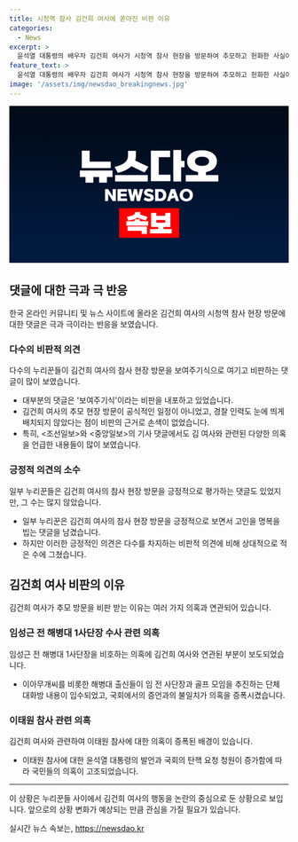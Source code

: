 ```yaml
---
title: 시청역 참사 김건희 여사에 쏟아진 비판 이유
categories:
  - News
excerpt: >
  윤석열 대통령의 배우자 김건희 여사가 시청역 참사 현장을 방문하여 추모하고 헌화한 사실이 논란이 되고 있습니다. 이는 김 여사의 공식적인 일정이 아니라는 점에서 더욱 화제가 되고 있으며, 언론과 누리꾼들 간에 여사에 대한 비판과 반응이 엇갈리고 있습니다. 김 여사에 대한 비판은 채 상병 사건, 이태원참사 관련 의혹 작용 등을 고려할 때, 대통령과 영부인의 의혹에 대한 불신이 반영된 것으로 보입니다.
feature_text: >
  윤석열 대통령의 배우자 김건희 여사가 시청역 참사 현장을 방문하여 추모하고 헌화한 사실이 논란이 되고 있습니다. 이는 김 여사의 공식적인 일정이 아니라는 점에서 더욱 화제가 되고 있으며, 언론과 누리꾼들 간에 여사에 대한 비판과 반응이 엇갈리고 있습니다. 김 여사에 대한 비판은 채 상병 사건, 이태원참사 관련 의혹 작용 등을 고려할 때, 대통령과 영부인의 의혹에 대한 불신이 반영된 것으로 보입니다.
image: '/assets/img/newsdao_breakingnews.jpg'
---
```


<p><img src="/assets/img/newsdao_breakingnews.jpg" alt="firstkoreanews 속보" /></p>

<h2 data-ke-size="size26">댓글에 대한 극과 극 반응</h2>

<p data-ke-size="size16">한국 온라인 커뮤니티 및 뉴스 사이트에 올라온 김건희 여사의 시청역 참사 현장 방문에 대한 댓글은 극과 극이라는 반응을 보였습니다.</p>

<h3>다수의 비판적 의견</h3>

<p data-ke-size="size16">다수의 누리꾼들이 김건희 여사의 참사 현장 방문을 보여주기식으로 여기고 비판하는 댓글이 많이 보였습니다.</p>

<ul>
    <li>대부분의 댓글은 '보여주기식'이라는 비판을 내포하고 있었습니다.</li>
    <li>김건희 여사의 추모 현장 방문이 공식적인 일정이 아니었고, 경찰 인력도 눈에 띄게 배치되지 않았다는 점이 비판의 근거로 손색이 없었습니다.</li>
    <li>특히, <조선일보>와 <중앙일보>의 기사 댓글에서도 김 여사와 관련된 다양한 의혹을 언급한 내용들이 많이 보였습니다.</li>
</ul>

<h3>긍정적 의견의 소수</h3>

<p data-ke-size="size16">일부 누리꾼들은 김건희 여사의 참사 현장 방문을 긍정적으로 평가하는 댓글도 있었지만, 그 수는 많지 않았습니다.</p>

<ul>
    <li>일부 누리꾼은 김건희 여사의 참사 현장 방문을 긍정적으로 보면서 고인을 명복을 빕는 댓글을 남겼습니다.</li>
    <li>하지만 이러한 긍정적인 의견은 다수를 차지하는 비판적 의견에 비해 상대적으로 적은 수에 그쳤습니다.</li>
</ul>

<h2 data-ke-size="size26">김건희 여사 비판의 이유</h2>

<p data-ke-size="size16">김건희 여사가 추모 방문을 비판 받는 이유는 여러 가지 의혹과 연관되어 있습니다.</p>

<h3>임성근 전 해병대 1사단장 수사 관련 의혹</h3>

<p data-ke-size="size16">임성근 전 해병대 1사단장을 비호하는 의혹에 김건희 여사와 연관된 부분이 보도되었습니다.</p>

<ul>
    <li>이아무개씨를 비롯한 해병대 출신들이 임 전 사단장과 골프 모임을 추진하는 단체 대화방 내용이 입수되었고, 국회에서의 증언과의 불일치가 의혹을 증폭시켰습니다.</li>
</ul>

<h3>이태원 참사 관련 의혹</h3>

<p data-ke-size="size16">김건희 여사와 관련하여 이태원 참사에 대한 의혹이 증폭된 배경이 있습니다.</p>

<ul>
    <li>이태원 참사에 대한 윤석열 대통령의 발언과 국회의 탄핵 요청 청원이 증가함에 따라 국민들의 의혹이 고조되었습니다.</li>
</ul>

<hr>

<p data-ke-size="size16">이 상황은 누리꾼들 사이에서 김건희 여사의 행동을 논란의 중심으로 둔 상황으로 보입니다. 앞으로의 상황 변화가 예상되는 만큼 관심을 가질 필요가 있습니다.</p>
실시간 뉴스 속보는, <a href="https://newsdao.kr" rel="dofollow">https://newsdao.kr</a>


